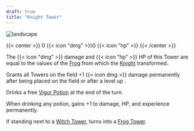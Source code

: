 ```yaml
---
draft: true
title: "Knight Tower"
---
```


![landscape](/images/towers/towerS_40.png)

{{< center >}}
0 {{< icon "dmg" >}}0 {{< icon "hp" >}}
{{< /center >}}

The {{< icon "dmg" >}} damage and {{< icon "hp" >}} HP of this Tower are equal to the values of the [Frog](/towers/frog) from which the [Knight](/towers/knight) transformed.

Grants all Towers on the field +1 {{< icon dmg >}} damage permanently after being placed on the field or after a level up .

Drinks a free [Vigor Potion](/towers/vigor-potion) at the end of the turn.

When drinking any potion, gains +1 to damage, HP, and experience permanently.

If standing next to a [Witch Tower](/towers/witch-tower), turns into a [Frog Tower](/towers/frog-tower).